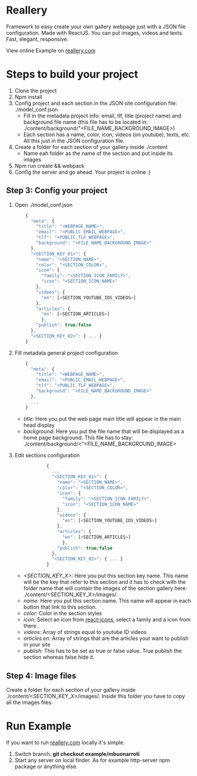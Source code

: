 # Reallery
Framework to easy create your own gallery webpage just with a JSON file configuration. Made with ReactJS. You can put images, videos and texts. Fast, elegant, responsive.


  View online Example on [reallery.com](http://www.reallery.com/)


# Steps to build your project
1. Clone the project
1. Npm install
1. Config project and each section in the JSON site configuration file: ./model_conf.json
    - Fill in the metadata project info: email, tlf, title (project name) and background file name (this file has to be located in: ./content/background/"<FILE_NAME_BACKGROUND_IMAGE>)
    - Each section has a name, color, icon, videos (on youtube), texts, etc. All this just in the JSON configuration file.
1. Create a folder for each section of your gallery inside ./content
    - Name eah folder as the name of the section and put inside its images
1. Npm run create && webpack
1. Config the server and go ahead. Your project is online :)


## Step 3: Config your project
1. Open ./model_conf.json
    ```javascript
        {
          "meta": {
            "title": "<WEBPAGE_NAME>",
            "email": "<PUBLIC_EMAIL_WEBPAGE>",
            "tlf": "<PUBLIC_TLF_WEBPAGE>",
            "background": "<FILE_NAME_BACKGROUND_IMAGE>"
          },
          "<SECTION_KEY_01>": {
            "name": "<SECTION_NAME>",
            "color": "<SECTION_COLOR>",
            "icon": {
              "family": "<SECTION_ICON_FAMILY>",
              "icon": "<SECTION_ICON_NAME>"
            },
            "videos": {
              "en": [<SECTION_YOUTUBE_IDS_VIDEOS>]
            },
            "articles": {
              "en": [<SECTION_ARTICLES>]
              },
            "publish": true/false
          },
          "<SECTION_KEY_02>": { ... }
        }

    ```

1. Fill metadata general project configuration
    ```javascript
        {
          "meta": {
            "title": "<WEBPAGE_NAME>",
            "email": "<PUBLIC_EMAIL_WEBPAGE>",
            "tlf": "<PUBLIC_TLF_WEBPAGE>",
            "background": "<FILE_NAME_BACKGROUND_IMAGE>"
          },
          ...
        }

    ```

    - *title:* Here you put the web page main title will appear in the main head display
    - *background:* Here you put the file name that will be displayed as a home page background. This file has to stay:  ./content/background/<"<FILE_NAME_BACKGROUND_IMAGE>

1. Edit sections configuration

    ```javascript
                {
                  ...
                  "<SECTION_KEY_01>": {
                    "name": "<SECTION_NAME>",
                    "color": "<SECTION_COLOR>",
                    "icon": {
                      "family": "<SECTION_ICON_FAMILY>",
                      "icon": "<SECTION_ICON_NAME>"
                    },
                    "videos": {
                      "en": [<SECTION_YOUTUBE_IDS_VIDEOS>]
                    },
                    "articles": {
                      "en": [<SECTION_ARTICLES>]
                      },
                    "publish": true/false
                  },
                  "<SECTION_KEY_02>": { ... }
                }

    ```

    - *<SECTION_KEY_X>:* Here you put this section key name. This name will be the key that refer to this section and it has to check with the folder name that will contain the images of the section gallery here: ./content/<SECTION_KEY_X>/images/.
    - *name:* Here you put this section name. This name will appear in each button that link to this section.
    - *color:* Color in the section styles
    - *icon:* Select an icon from [react-icons](https://gorangajic.github.io/react-icons/fa.html), select a family and a icon from there.
    - *videos:* Array of strings equal to youtube ID videos
    - *articles.en:* Array of strings that are the articles yout want to publish in your site
    - *publish:* This has to be set as true or false value. True publish the section whereas false hide it.


## Step 4: Image files

Create a folder for each section of your gallery inside ./content/<SECTION_KEY_X>/images/. Inside this folder you have to copy all the images files.

# Run Example
If you want to run [reallery.com](http://www.reallery.com/) locally it's simple.
1. Switch branch: **git checkout example/mbuonarroti**
1. Start any server on local finder. As for example http-server npm package or anything else.